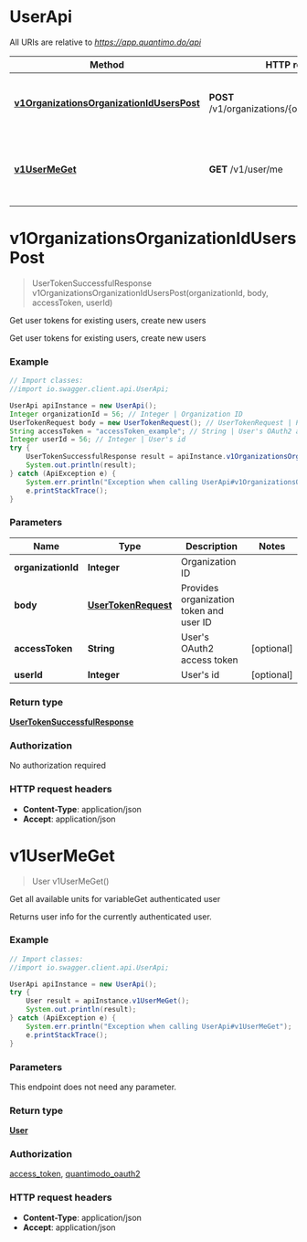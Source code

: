 # UserApi

All URIs are relative to *https://app.quantimo.do/api*

Method | HTTP request | Description
------------- | ------------- | -------------
[**v1OrganizationsOrganizationIdUsersPost**](UserApi.md#v1OrganizationsOrganizationIdUsersPost) | **POST** /v1/organizations/{organizationId}/users | Get user tokens for existing users, create new users
[**v1UserMeGet**](UserApi.md#v1UserMeGet) | **GET** /v1/user/me | Get all available units for variableGet authenticated user


<a name="v1OrganizationsOrganizationIdUsersPost"></a>
# **v1OrganizationsOrganizationIdUsersPost**
> UserTokenSuccessfulResponse v1OrganizationsOrganizationIdUsersPost(organizationId, body, accessToken, userId)

Get user tokens for existing users, create new users

Get user tokens for existing users, create new users

### Example
```java
// Import classes:
//import io.swagger.client.api.UserApi;

UserApi apiInstance = new UserApi();
Integer organizationId = 56; // Integer | Organization ID
UserTokenRequest body = new UserTokenRequest(); // UserTokenRequest | Provides organization token and user ID
String accessToken = "accessToken_example"; // String | User's OAuth2 access token
Integer userId = 56; // Integer | User's id
try {
    UserTokenSuccessfulResponse result = apiInstance.v1OrganizationsOrganizationIdUsersPost(organizationId, body, accessToken, userId);
    System.out.println(result);
} catch (ApiException e) {
    System.err.println("Exception when calling UserApi#v1OrganizationsOrganizationIdUsersPost");
    e.printStackTrace();
}
```

### Parameters

Name | Type | Description  | Notes
------------- | ------------- | ------------- | -------------
 **organizationId** | **Integer**| Organization ID |
 **body** | [**UserTokenRequest**](UserTokenRequest.md)| Provides organization token and user ID |
 **accessToken** | **String**| User&#39;s OAuth2 access token | [optional]
 **userId** | **Integer**| User&#39;s id | [optional]

### Return type

[**UserTokenSuccessfulResponse**](UserTokenSuccessfulResponse.md)

### Authorization

No authorization required

### HTTP request headers

 - **Content-Type**: application/json
 - **Accept**: application/json

<a name="v1UserMeGet"></a>
# **v1UserMeGet**
> User v1UserMeGet()

Get all available units for variableGet authenticated user

Returns user info for the currently authenticated user.

### Example
```java
// Import classes:
//import io.swagger.client.api.UserApi;

UserApi apiInstance = new UserApi();
try {
    User result = apiInstance.v1UserMeGet();
    System.out.println(result);
} catch (ApiException e) {
    System.err.println("Exception when calling UserApi#v1UserMeGet");
    e.printStackTrace();
}
```

### Parameters
This endpoint does not need any parameter.

### Return type

[**User**](User.md)

### Authorization

[access_token](../README.md#access_token), [quantimodo_oauth2](../README.md#quantimodo_oauth2)

### HTTP request headers

 - **Content-Type**: application/json
 - **Accept**: application/json

